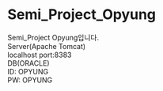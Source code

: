 # Semi_Project_Opyung
Semi_Project Opyung입니다.
<br>
Server(Apache Tomcat) <br>
  localhost port:8383 <br>
DB(ORACLE) <br>
  ID: OPYUNG <br>
  PW: OPYUNG <br>
